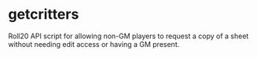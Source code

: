 # getcritters
Roll20 API script for allowing non-GM players to request a copy of a sheet without needing edit access or having a GM present.
